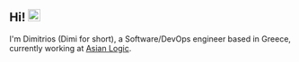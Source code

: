 ## Hi! <img src="https://raw.githubusercontent.com/MartinHeinz/MartinHeinz/master/wave.gif" width="22px">

I'm Dimitrios (Dimi for short), a Software/DevOps engineer based in Greece, currently working at [Asian Logic](https://asianlogic.com/).
